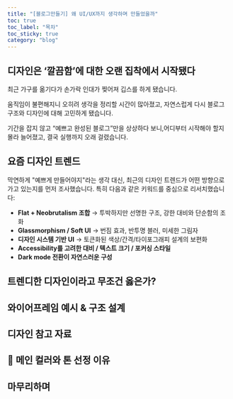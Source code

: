 ```yaml
---
title: "[블로그만들기] 왜 UI/UX까지 생각하며 만들었을까"
toc: true
toc_label: "목차"
toc_sticky: true
category: "blog"
---
```


## 디자인은 ‘깔끔함’에 대한 오랜 집착에서 시작됐다

최근 가구를 옮기다가 손가락 인대가 찢어져 깁스를 하게 됐습니다.

움직임이 불편해지니 오히려 생각을 정리할 시간이 많아졌고, 자연스럽게 다시 블로그 구조와 디자인에 대해 고민하게 됐습니다.

기간을 잡지 않고 “예쁘고 완성된 블로그”만을 상상하다 보니,어디부터 시작해야 할지 몰라 늘어졌고, 결국 실행까지 오래 걸렸습니다.



## 요즘 디자인 트렌드

막연하게 "예쁘게 만들어야지"라는 생각 대신,
최근의 디자인 트렌드가 어떤 방향으로 가고 있는지를 먼저 조사했습니다.
특히 다음과 같은 키워드를 중심으로 리서치했습니다:

- **Flat + Neobrutalism 조합**
  → 투박하지만 선명한 구조, 강한 대비와 단순함의 조화
- **Glassmorphism / Soft UI**
  → 번짐 효과, 반투명 블러, 미세한 그림자
- **디자인 시스템 기반 UI**
  → 토큰화된 색상/간격/타이포그래피 설계의 보편화
- **Accessibility를 고려한 대비 / 텍스트 크기 / 포커싱 스타일**
- **Dark mode 전환이 자연스러운 구성**

## 트렌디한 디자인이라고 무조건 옳은가?

## 와이어프레임 예시 & 구조 설계

## 디자인 참고 자료

## 🎨 메인 컬러와 톤 선정 이유

## 마무리하며

